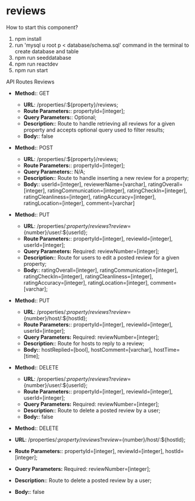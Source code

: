 # reviews
How to start this component?

1. npm install
2. run 'mysql u root p < database/schema.sql' command in the terminal to create database and table
3. npm run seeddatabase
4. npm run reactdev
5. npm run start

API Routes  Reviews

* **Method:**: GET
  *  **URL**: /properties/:${property}/reviews;
  *  **Route Parameters:**: propertyId=[integer];
  *  **Query Parameters:**: Optional;
  *  **Description:**: Route to handle retrieving all reviews for a given property and accepts optional query used to filter results;
  *  **Body:**: false


* **Method:**: POST
  *  **URL**: /properties/:${property}/reviews;
  *  **Route Parameters:**: propertyId=[integer];
  *  **Query Parameters:**: N/A;
  *  **Description:**: Route to handle inserting a new review for a property;
  *  **Body:**: userId=[integer], reviewerName=[varchar], ratingOverall=[integer], ratingCommunication=[integer], ratingCheckIn=[integer], ratingCleanliness=[integer], ratingAccuracy=[integer], ratingLocation=[integer], comment=[varchar]


* **Method:**: PUT
  *  **URL**: /properties/:${property}/reviews?review=${number}/user/:${userId};
  *  **Route Parameters:**: propertyId=[integer], reviewId=[integer], userId=[integer];
  *  **Query Parameters:** Required: reviewNumber=[integer];
  *  **Description:**: Route for users to edit a posted review for a given property;
  *  **Body:**: ratingOverall=[integer], ratingCommunication=[integer], ratingCheckIn=[integer], ratingCleanliness=[integer], ratingAccuracy=[integer], ratingLocation=[integer], comment=[varchar];

* **Method:**: PUT
  *  **URL**: /properties/:${property}/reviews?review=${number}/host/:${hostId};
  *  **Route Parameters:**: propertyId=[integer], reviewId=[integer], userId=[integer];
  *  **Query Parameters:** Required: reviewNumber=[integer];
  *  **Description:**: Route for hosts to reply to a review;
  *  **Body:**: hostReplied=[bool], hostComment=[varchar], hostTime=[time];

* **Method:**: DELETE
  *  **URL**: /properties/:${property}/reviews?review=${number}/user/:${userId};
  *  **Route Parameters:**: propertyId=[integer], reviewId=[integer], userId=[integer];
  *  **Query Parameters:** Required: reviewNumber=[integer];
  *  **Description:**: Route to delete a posted review by a user;
  *  **Body:**: false
 
 * **Method:**: DELETE
  *  **URL**: /properties/:${property}/reviews?review=${number}/host/:${hostId};
  *  **Route Parameters:**: propertyId=[integer], reviewId=[integer], hostId=[integer];
  *  **Query Parameters:** Required: reviewNumber=[integer];
  *  **Description:**: Route to delete a posted review by a user;
  *  **Body:**: false